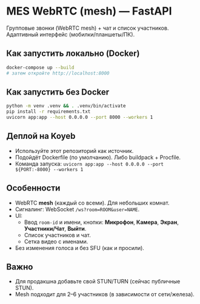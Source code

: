 
# MES WebRTC (mesh) — FastAPI

Групповые звонки (WebRTC mesh) + чат и список участников. Адаптивный интерфейс (мобилки/планшеты/ПК).

## Как запустить локально (Docker)
```bash
docker-compose up --build
# затем откройте http://localhost:8000
```

## Как запустить без Docker
```bash
python -m venv .venv && . .venv/bin/activate
pip install -r requirements.txt
uvicorn app:app --host 0.0.0.0 --port 8000 --workers 1
```

## Деплой на Koyeb
- Используйте этот репозиторий как источник.
- Подойдёт Dockerfile (по умолчанию). Либо buildpack + Procfile.
- Команда запуска: `uvicorn app:app --host 0.0.0.0 --port ${PORT:-8000} --workers 1`

## Особенности
- WebRTC **mesh** (каждый со всеми). Для небольших комнат.
- Сигналинг: WebSocket `/ws?room=ROOM&user=NAME`.
- UI:
  - Ввод `room-id` и имени, кнопки: **Микрофон**, **Камера**, **Экран**, **Участники/Чат**, **Выйти**.
  - Список участников и чат.
  - Сетка видео с именами.
- Без изменения голоса и без SFU (как и просили).

## Важно
- Для продакшна добавьте свой STUN/TURN (сейчас публичные STUN).
- Mesh подходит для 2–6 участников (в зависимости от сети/железа).
